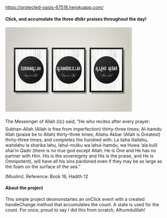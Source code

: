 https://protected-oasis-67518.herokuapp.com/

<h4>Click, and accumulate the three dhikr praises throughout the day!</h4>

<img src="public/assets/praises.jpg" width="400" alt="praises">

The Messenger of Allah (ﷺ) said, “He who recites after every prayer: Subhan-Allah (Allah is free from imperfection) thirty-three times; Al-hamdu lillah (praise be to Allah) thirty-three times; Allahu Akbar (Allah is Greatest) thirty-three times; and completes the hundred with: La ilaha illallahu, wahdahu la sharika lahu, lahul-mulku wa lahul-hamdu, wa Huwa ‘ala kulli shai’in Qadir (there is no true god except Allah. He is One and He has no partner with Him. His is the sovereignty and His is the praise, and He is Omnipotent), will have all his sins pardoned even if they may be as large as the foam on the surface of the sea.”

[Muslim].
 Reference: Book 16, Hadith 12

<h4>About the project</h4>
<p>This simple project deomonstartes an onClick event with a created handleChange method that accumulates the count.
A state is used for the count.
For once, proud to say I did this from scratch, Alhumdullilah!</p>